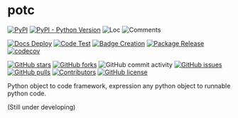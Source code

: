 # potc

[![PyPI](https://img.shields.io/pypi/v/potc)](https://pypi.org/project/potc/)
[![PyPI - Python Version](https://img.shields.io/pypi/pyversions/potc)](https://pypi.org/project/potc/)
![Loc](https://img.shields.io/endpoint?url=https://gist.githubusercontent.com/HansBug/eaabf18edb37af48c7e67a9a9ec9aa8e/raw/loc.json)
![Comments](https://img.shields.io/endpoint?url=https://gist.githubusercontent.com/HansBug/eaabf18edb37af48c7e67a9a9ec9aa8e/raw/comments.json)

[![Docs Deploy](https://github.com/hansbug/potc/workflows/Docs%20Deploy/badge.svg)](https://github.com/hansbug/potc/actions?query=workflow%3A%22Docs+Deploy%22)
[![Code Test](https://github.com/hansbug/potc/workflows/Code%20Test/badge.svg)](https://github.com/hansbug/potc/actions?query=workflow%3A%22Code+Test%22)
[![Badge Creation](https://github.com/hansbug/potc/workflows/Badge%20Creation/badge.svg)](https://github.com/hansbug/potc/actions?query=workflow%3A%22Badge+Creation%22)
[![Package Release](https://github.com/hansbug/potc/workflows/Package%20Release/badge.svg)](https://github.com/hansbug/potc/actions?query=workflow%3A%22Package+Release%22)
[![codecov](https://codecov.io/gh/hansbug/potc/branch/main/graph/badge.svg?token=XJVDP4EFAT)](https://codecov.io/gh/hansbug/potc)

[![GitHub stars](https://img.shields.io/github/stars/hansbug/potc)](https://github.com/hansbug/potc/stargazers)
[![GitHub forks](https://img.shields.io/github/forks/hansbug/potc)](https://github.com/hansbug/potc/network)
![GitHub commit activity](https://img.shields.io/github/commit-activity/m/hansbug/potc)
[![GitHub issues](https://img.shields.io/github/issues/hansbug/potc)](https://github.com/hansbug/potc/issues)
[![GitHub pulls](https://img.shields.io/github/issues-pr/hansbug/potc)](https://github.com/hansbug/potc/pulls)
[![Contributors](https://img.shields.io/github/contributors/hansbug/potc)](https://github.com/hansbug/potc/graphs/contributors)
[![GitHub license](https://img.shields.io/github/license/hansbug/potc)](https://github.com/hansbug/potc/blob/master/LICENSE)

Python object to code framework, expression any python object to runnable python code.

(Still under developing)
